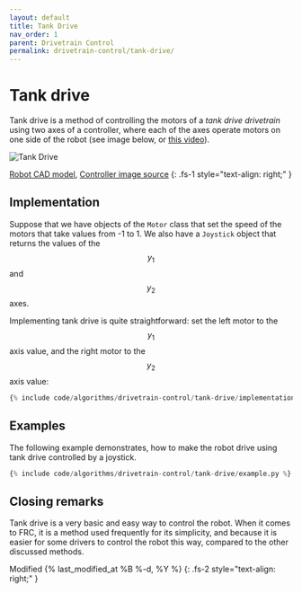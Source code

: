```yaml
---
layout: default
title: Tank Drive
nav_order: 1
parent: Drivetrain Control
permalink: drivetrain-control/tank-drive/
---
```


# Tank drive
Tank drive is a method of controlling the motors of a *tank drive drivetrain* using two axes of a controller, where each of the axes operate motors on one side of the robot (see image below, or [this video](https://www.youtube.com/watch?v=vK2CGj8gAWc)).

![Tank Drive]({{site.url}}/assets/images/drivetrain-control/tank-drive.png "Tank Drive")

[Robot CAD model](https://grabcad.com/library/wild-thumper-6wd-chassis-1), [Controller image source](https://target.scene7.com/is/image/Target/GUEST_1e4c1fcb-6962-4533-b961-4e760355db27?wid=488&hei=488&fmt=pjpeg)
{: .fs-1 style="text-align: right;" }


## Implementation
Suppose that we have objects of the `Motor` class that set the speed of the motors that take values from -1 to 1. We also have a `Joystick` object that returns the values of the $$y_1$$ and $$y_2$$ axes.

Implementing tank drive is quite straightforward: set the left motor to the $$y_1$$ axis value, and the right motor to the $$y_2$$ axis value:

```python
{% include code/algorithms/drivetrain-control/tank-drive/implementation.py %}
```


## Examples
The following example demonstrates, how to make the robot drive using tank drive controlled by a joystick.

```python
{% include code/algorithms/drivetrain-control/tank-drive/example.py %}
```


## Closing remarks
Tank drive is a very basic and easy way to control the robot. When it comes to FRC, it is a method used frequently for its simplicity, and because it is easier for some drivers to control the robot this way, compared to the other discussed methods.

Modified {% last_modified_at %B %-d, %Y %}
{: .fs-2 style="text-align: right;" }